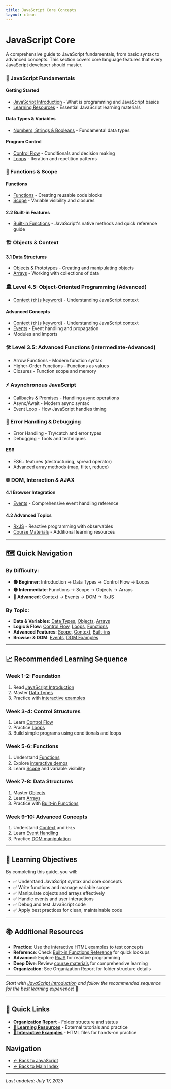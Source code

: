 ```yaml
---
title: JavaScript Core Concepts
layout: clean
---
```


# JavaScript Core

A comprehensive guide to JavaScript fundamentals, from basic syntax to advanced concepts. This section covers core language features that every JavaScript developer should master.

### **🎯 JavaScript Fundamentals**

#### Getting Started

- [JavaScript Introduction](Intro.md) - What is programming and JavaScript basics
- [Learning Resources](Resources.md) - Essential JavaScript learning materials

#### Data Types & Variables

- [Numbers, Strings & Booleans](Numbers_Strings_Booleans.md) - Fundamental data types

#### Program Control

- [Control Flow](Control_Flow.md) - Conditionals and decision making
- [Loops](Loops.md) - Iteration and repetition patterns

### **🔧 Functions & Scope**

#### Functions

- [Functions](Functions.md) - Creating reusable code blocks
- [Scope](Scope.md) - Variable visibility and closures

#### 2.2 Built-in Features

- [Built-in Functions](Builtins.md) - JavaScript's native methods and quick reference guide

### **🏗️ Objects & Context**

#### 3.1 Data Structures

- [Objects & Prototypes](Objects.md) - Creating and manipulating objects
- [Arrays](Arrays.md) - Working with collections of data

### **🏛️ Level 4.5: Object-Oriented Programming** (Advanced)

- [Context (`this` keyword)](Context.md) - Understanding JavaScript context

#### Advanced Concepts

- [Context (`this` keyword)](Context.md) - Understanding JavaScript context
- [Events](Events.md) - Event handling and propagation
- Modules and imports

### **🛠️ Level 3.5: Advanced Functions** (Intermediate-Advanced)

- Arrow Functions - Modern function syntax
- Higher-Order Functions - Functions as values
- Closures - Function scope and memory

### **⚡ Asynchronous JavaScript**

- Callbacks & Promises - Handling async operations
- Async/Await - Modern async syntax
- Event Loop - How JavaScript handles timing

### **🔧 Error Handling & Debugging**

- Error Handling - Try/catch and error types
- Debugging - Tools and techniques

#### ES6

- ES6+ features (destructuring, spread operator)
- Advanced array methods (map, filter, reduce)

### **🌐 DOM, Interaction & AJAX**

#### 4.1 Browser Integration

- [Events](Events.md) - Comprehensive event handling reference

#### 4.2 Advanced Topics

- [RxJS](RxJS.md) - Reactive programming with observables
- [Course Materials](Courses/) - Additional learning resources

---

## 🗺️ **Quick Navigation**

### **By Difficulty:**

- **🟢 Beginner**: Introduction → Data Types → Control Flow → Loops
- **🟡 Intermediate**: Functions → Scope → Objects → Arrays
- **🔴 Advanced**: Context → Events → DOM → RxJS

### **By Topic:**

- **Data & Variables**: [Data Types](Numbers_Strings_Booleans.md), [Objects](Objects.md), [Arrays](Arrays.md)
- **Logic & Flow**: [Control Flow](Control_Flow.md), [Loops](Loops.md), [Functions](Functions.md)
- **Advanced Features**: [Scope](Scope.md), [Context](Context.md), [Built-ins](Builtins.md)
- **Browser & DOM**: [Events](Events.md), [DOM Examples](Events.html)

---

## 📈 **Recommended Learning Sequence**

### **Week 1-2: Foundation**

1. Read [JavaScript Introduction](Intro.md)
2. Master [Data Types](Numbers_Strings_Booleans.md)
3. Practice with [interactive examples](Numbers_Strings_Booleans.html)

### **Week 3-4: Control Structures**

1. Learn [Control Flow](Control_Flow.md)
2. Practice [Loops](Loops.md)
3. Build simple programs using conditionals and loops

### **Week 5-6: Functions**

1. Understand [Functions](Functions.md)
2. Explore [interactive demos](Functions.html)
3. Learn [Scope](Scope.md) and variable visibility

### **Week 7-8: Data Structures**

1. Master [Objects](Objects.md)
2. Learn [Arrays](Arrays.md)
3. Practice with [Built-in Functions](Builtins.md)

### **Week 9-10: Advanced Concepts**

1. Understand [Context](Context.md) and `this`
2. Learn [Event Handling](Events.md)
3. Practice [DOM manipulation](Events.html)

---

## 🎯 **Learning Objectives**

By completing this guide, you will:

- ✅ Understand JavaScript syntax and core concepts
- ✅ Write functions and manage variable scope
- ✅ Manipulate objects and arrays effectively
- ✅ Handle events and user interactions
- ✅ Debug and test JavaScript code
- ✅ Apply best practices for clean, maintainable code

---

## 📚 **Additional Resources**

- **Practice**: Use the interactive HTML examples to test concepts
- **Reference**: Check [Built-in Functions Reference](Builtins.md) for quick lookups
- **Advanced**: Explore [RxJS](RxJS.md) for reactive programming
- **Deep Dive**: Review [course materials](Courses/) for comprehensive learning
- **Organization**: See Organization Report for folder structure details

---

_Start with [JavaScript Introduction](Intro.md) and follow the recommended sequence for the best learning experience!_ 🚀

---

## 🔗 Quick Links

- **[ Organization Report](ORGANIZATION_REPORT.md)** - Folder structure and status
- **[🎯 Learning Resources](Resources.md)** - External tutorials and practice
- **[🧪 Interactive Examples](.)** - HTML files for hands-on practice

## Navigation

- [← Back to JavaScript](../index.md)
- [← Back to Main Index](../../index.md)

---

_Last updated: July 17, 2025_
